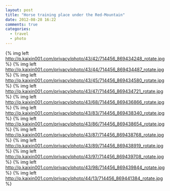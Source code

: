 ```yaml
---
layout: post
title: "Horse training place under the Red-Mountain"
date: 2012-08-28 16:22
comments: true
categories: 
  - travel
  - photo
---
```


{% img left http://p.kaixin001.com/privacy/photo/43/42/714456_869434248_rotate.jpg %}
{% img left http://p.kaixin001.com/privacy/photo/43/44/714456_869434487_rotate.jpg %}
{% img left http://p.kaixin001.com/privacy/photo/43/45/714456_869434580_rotate.jpg %}
{% img left http://p.kaixin001.com/privacy/photo/43/47/714456_869434721_rotate.jpg %}
{% img left http://p.kaixin001.com/privacy/photo/43/68/714456_869436866_rotate.jpg %}
{% img left http://p.kaixin001.com/privacy/photo/43/83/714456_869438340_rotate.jpg %}
{% img left http://p.kaixin001.com/privacy/photo/43/86/714456_869438654_rotate.jpg %}
{% img left http://p.kaixin001.com/privacy/photo/43/87/714456_869438768_rotate.jpg %}
{% img left http://p.kaixin001.com/privacy/photo/43/89/714456_869438919_rotate.jpg %}
{% img left http://p.kaixin001.com/privacy/photo/43/97/714456_869439708_rotate.jpg %}
{% img left http://p.kaixin001.com/privacy/photo/43/98/714456_869439844_rotate.jpg %}
{% img left http://p.kaixin001.com/privacy/photo/44/13/714456_869441384_rotate.jpg %}
